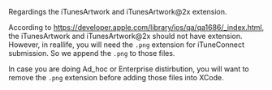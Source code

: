 Regardings the iTunesArtwork and iTunesArtwork@2x extension.

According to https://developer.apple.com/library/ios/qa/qa1686/_index.html, the iTunesArtwork and iTunesArtwork@2x should not have extension. However, in reallife, you will need the `.png` extension for iTuneConnect submission. So we append the `.png` to those files.

In case you are doing Ad_hoc or Enterprise distirbution, you will want to remove the `.png` extension before adding those files into XCode.
